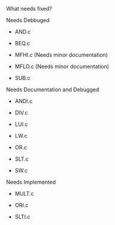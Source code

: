 What needs fixed?

Needs Debbuged

- AND.c

- BEQ.c

- MFHI.c (Needs minor documentation)

- MFLO.c (Needs minor documentation)

- SUB.c

Needs Documentation and Debugged

- ANDI.c

- DIV.c

- LUI.c

- LW.c

- OR.c

- SLT.c

- SW.c

Needs Implemented

- MULT.c

- ORI.c

- SLTI.c